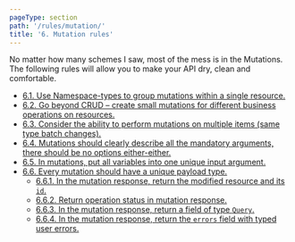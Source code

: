 ```yaml
---
pageType: section
path: '/rules/mutation/'
title: '6. Mutation rules'
---
```


No matter how many schemes I saw, most of the mess is in the Mutations. The following rules will allow you to make your API dry, clean and comfortable.

<!-- card-links -->

- [6.1. Use Namespace-types to group mutations within a single resource.](./mutation-namespaces.md)
- [6.2. Go beyond CRUD – create small mutations for different business operations on resources.](./mutation-business-operations.md)
- [6.3. Consider the ability to perform mutations on multiple items (same type batch changes).](./mutation-batch-changes.md)
- [6.4. Mutations should clearly describe all the mandatory arguments, there should be no options either-either.](./mutation-required-args.md)
- [6.5. In mutations, put all variables into one unique input argument.](./mutation-input-arg.md)
- [6.6. Every mutation should have a unique payload type.](./mutation-payload.md)
  - [6.6.1. In the mutation response, return the modified resource and its `id`.](./mutation-payload-record.md)
  - [6.6.2. Return operation status in mutation response.](./mutation-payload-status.md)
  - [6.6.3. In the mutation response, return a field of type `Query`.](./mutation-payload-query.md)
  - [6.6.4. In the mutation response, return the `errors` field with typed user errors.](./mutation-payload-errors.md)
